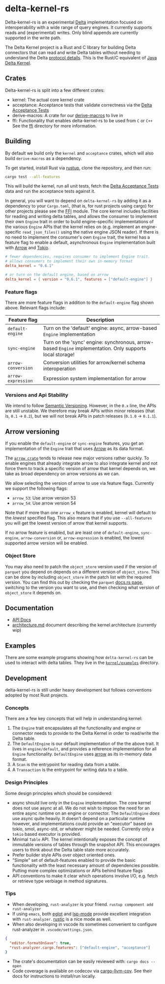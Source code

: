 # delta-kernel-rs

Delta-kernel-rs is an experimental [Delta][delta] implementation focused on interoperability with a
wide range of query engines. It currently supports reads and (experimental) writes. Only blind
appends are currently supported in the write path.

The Delta Kernel project is a Rust and C library for building Delta connectors that can read and
write Delta tables without needing to understand the Delta [protocol details][delta-protocol]. This
is the Rust/C equivalent of [Java Delta Kernel][java-kernel].

## Crates

Delta-kernel-rs is split into a few different crates:

- kernel: The actual core kernel crate
- acceptance: Acceptance tests that validate correctness  via the [Delta Acceptance Tests][dat]
- derive-macros: A crate for our [derive-macros] to live in
- ffi: Functionality that enables delta-kernel-rs to be used from `C` or `C++` See the [ffi](ffi)
  directory for more information.

## Building
By default we build only the `kernel` and `acceptance` crates, which will also build `derive-macros`
as a dependency.

To get started, install Rust via [rustup], clone the repository, and then run:

```sh
cargo test --all-features
```

This will build the kernel, run all unit tests, fetch the [Delta Acceptance Tests][dat] data and run
the acceptance tests against it.

In general, you will want to depend on `delta-kernel-rs` by adding it as a dependency to your
`Cargo.toml`, (that is, for rust projects using cargo) for other projects please see the [FFI]
module. The core kernel includes facilities for reading and writing delta tables, and allows the
consumer to implement their own `Engine` trait in order to build engine-specific implementations of
the various `Engine` APIs that the kernel relies on (e.g. implement an engine-specific
`read_json_files()` using the native engine JSON reader). If there is no need to implement the
consumer's own `Engine` trait, the kernel has a feature flag to enable a default, asynchronous
`Engine` implementation built with [Arrow] and [Tokio].

```toml
# fewer dependencies, requires consumer to implement Engine trait.
# allows consumers to implement their own in-memory format
delta_kernel = "0.6.1"

# or turn on the default engine, based on arrow
delta_kernel = { version = "0.6.1", features = ["default-engine"] }
```

### Feature flags
There are more feature flags in addition to the `default-engine` flag shown above. Relevant flags
include:

| Feature flag  | Description   |
| ------------- | ------------- |
| `default-engine`    | Turn on the 'default' engine: async, arrow-based `Engine` implementation  |
| `sync-engine`       | Turn on the 'sync' engine: synchronous, arrow-based `Engine` implementation. Only supports local storage! |
| `arrow-conversion`  | Conversion utilities for arrow/kernel schema interoperation |
| `arrow-expression`  | Expression system implementation for arrow |

### Versions and Api Stability
We intend to follow [Semantic Versioning](https://semver.org/). However, in the `0.x` line, the APIs
are still unstable. We therefore may break APIs within minor releases (that is, `0.1` -> `0.2`), but
we will not break APIs in patch releases (`0.1.0` -> `0.1.1`).

## Arrow versioning
If you enable the `default-engine` or `sync-engine` features, you get an implementation of the
`Engine` trait that uses [Arrow] as its data format.

The [`arrow crate`](https://docs.rs/arrow/latest/arrow/) tends to release new major versions rather
quickly. To enable engines that already integrate arrow to also integrate kernel and not force them
to track a specific version of arrow that kernel depends on, we take as broad dependency on arrow
versions as we can.

We allow selecting the version of arrow to use via feature flags. Currently we support the following
flags:

- `arrow_53`: Use arrow version 53
- `arrow_54`: Use arrow version 54

Note that if more than one `arrow_x` feature is enabled, kernel will default to the _lowest_
specified flag. This also means that if you use `--all-features` you will get the lowest version of
arrow that kernel supports.

If no arrow feature is enabled, but are least one of `default-engine`, `sync-engine`,
`arrow-conversion` or, `arrow-expression` is enabled, the lowest supported arrow version will be
enabled.

### Object Store
You may also need to patch the `object_store` version used if the version of `parquet` you depend on
depends on a different version of `object_store`. This can be done by including `object_store` in
the patch list with the required version. You can find this out by checking the `parquet` [docs.rs
page](https://docs.rs/parquet/52.2.0/parquet/index.html), switching to the version you want to use,
and then checking what version of `object_store` it depends on.

## Documentation

- [API Docs](https://docs.rs/delta_kernel/latest/delta_kernel/)
- [architecture.md](doc/architecture.md) document describing the kernel architecture (currently wip)

## Examples

There are some example programs showing how `delta-kernel-rs` can be used to interact with delta
tables. They live in the [`kernel/examples`](kernel/examples) directory.

## Development

delta-kernel-rs is still under heavy development but follows conventions adopted by most Rust
projects.

### Concepts

There are a few key concepts that will help in understanding kernel:

1. The `Engine` trait encapsulates all the functionality and engine or connector needs to provide to
   the Delta Kernel in order to read/write the Delta table.
2. The `DefaultEngine` is our default implementation of the the above trait. It lives in
   `engine/default`, and provides a reference implementation for all `Engine`
   functionality. `DefaultEngine` uses [arrow](https://docs.rs/arrow/latest/arrow/) as its in-memory
   data format.
3. A `Scan` is the entrypoint for reading data from a table.
4. A `Transaction` is the entrypoint for writing data to a table.

### Design Principles

Some design principles which should be considered:

- async should live only in the `Engine` implementation. The core kernel does not use async at
  all. We do not wish to impose the need for an entire async runtime on an engine or connector. The
  `DefaultEngine` _does_ use async quite heavily. It doesn't depend on a particular runtime however,
  and implementations could provide an "executor" based on tokio, smol, async-std, or whatever might
  be needed. Currently only a `tokio` based executor is provided.
- Minimal `Table` API. The kernel intentionally exposes the concept of immutable versions of tables
  through the snapshot API. This encourages users to think about the Delta table state more
  accurately.
- Prefer builder style APIs over object oriented ones.
- "Simple" set of default-features enabled to provide the basic functionality with the least
  necessary amount of dependencies possible. Putting more complex optimizations or APIs behind
  feature flags
- API conventions to make it clear which operations involve I/O, e.g. fetch or retrieve type
  verbiage in method signatures.

### Tips

- When developing, `rust-analyzer` is your friend. `rustup component add rust-analyzer`
- If using `emacs`, both [eglot](https://github.com/joaotavora/eglot) and
  [lsp-mode](https://github.com/emacs-lsp/lsp-mode) provide excellent integration with
  `rust-analyzer`. [rustic](https://github.com/brotzeit/rustic) is a nice mode as well.
- When also developing in vscode its sometimes convenient to configure rust-analyzer in
  `.vscode/settings.json`.

```json
{
  "editor.formatOnSave": true,
  "rust-analyzer.cargo.features": ["default-engine", "acceptance"]
}
```

- The crate's documentation can be easily reviewed with: `cargo docs --open`
- Code coverage is available on codecov via [cargo-llvm-cov]. See their docs for instructions to install/run locally.

[delta]: https://delta.io
[delta-protocol]: https://github.com/delta-io/delta/blob/master/PROTOCOL.md
[delta-github]: https://github.com/delta-io/delta
[java-kernel]: https://github.com/delta-io/delta/tree/master/kernel
[rustup]: https://rustup.rs
[architecture.md]: https://github.com/delta-io/delta-kernel-rs/tree/master/architecture.md
[dat]: https://github.com/delta-incubator/dat
[derive-macros]: https://doc.rust-lang.org/reference/procedural-macros.html
[API Docs]: https://docs.rs/delta_kernel/latest/delta_kernel/
[cargo-llvm-cov]: https://github.com/taiki-e/cargo-llvm-cov
[FFI]: ffi/
[Arrow]: https://arrow.apache.org/rust/arrow/index.html
[Tokio]: https://tokio.rs/
